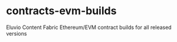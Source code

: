# contracts-evm-builds
Eluvio Content Fabric Ethereum/EVM contract builds for all released versions
